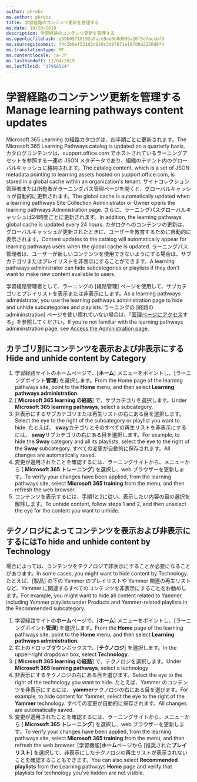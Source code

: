 ```yaml
---
author: pkrebs
ms.author: pkrebs
title: 学習経路のコンテンツ更新を管理する
ms.date: 10/20/2019
description: 学習経路のコンテンツ更新を管理する
ms.openlocfilehash: e59b05718192a5ace9ae6b8d999a26f5d7accbf9
ms.sourcegitcommit: f4c2b6ef531d2d820c3d97871e187d0a2220d8f4
ms.translationtype: MT
ms.contentlocale: ja-JP
ms.lasthandoff: 11/04/2019
ms.locfileid: "37956514"
---
```

# <a name="manage-learning-pathways-content-updates"></a><span data-ttu-id="eb712-103">学習経路のコンテンツ更新を管理する</span><span class="sxs-lookup"><span data-stu-id="eb712-103">Manage learning pathways content updates</span></span>
<span data-ttu-id="eb712-104">Microsoft 365 Learning の経路カタログは、四半期ごとに更新されます。</span><span class="sxs-lookup"><span data-stu-id="eb712-104">The Microsoft 365 Learning Pathways catalog is updated on a quarterly basis.</span></span> <span data-ttu-id="eb712-105">カタログコンテンツは、support.office.com でホストされているラーニングアセットを参照する一連の JSON メタデータであり、組織のテナント内のグローバルキャッシュに格納されます。</span><span class="sxs-lookup"><span data-stu-id="eb712-105">The catalog content, which is a set of JSON metadata pointing to learning assets hosted on support.office.com, is stored in a global cache within an organization's tenant.</span></span> <span data-ttu-id="eb712-106">サイトコレクション管理者または所有者がラーニングパス管理ページを開くと、グローバルキャッシュが自動的に更新されます。</span><span class="sxs-lookup"><span data-stu-id="eb712-106">The global cache is automatically updated when a learning pathways Site Collection Administrator or Owner opens the learning pathways Administration page.</span></span> <span data-ttu-id="eb712-107">さらに、ラーニングパスグローバルキャッシュは24時間ごとに更新されます。</span><span class="sxs-lookup"><span data-stu-id="eb712-107">In addition, the learning pathways global cache is updated every 24 hours.</span></span> <span data-ttu-id="eb712-108">カタログへのコンテンツの更新は、グローバルキャッシュが更新されたときに、ユーザーを教育するために自動的に表示されます。</span><span class="sxs-lookup"><span data-stu-id="eb712-108">Content updates to the catalog will automatically appear for learning pathways users when the global cache is updated.</span></span> <span data-ttu-id="eb712-109">ラーニングパス管理者は、ユーザーが新しいコンテンツを使用できないようにする場合は、サブカテゴリまたはプレイリストを非表示にすることができます。</span><span class="sxs-lookup"><span data-stu-id="eb712-109">A learning pathways administrator can hide subcategories or playlists if they don't want to make new content available to users.</span></span>

<span data-ttu-id="eb712-110">学習経路管理者として、ラーニングの [経路管理] ページを使用して、サブカテゴリとプレイリストを表示または非表示にします。</span><span class="sxs-lookup"><span data-stu-id="eb712-110">As a learning pathways administrator, you use the learning pathways administration page to hide and unhide subcategories and playlists.</span></span> <span data-ttu-id="eb712-111">ラーニングの [経路の admininstration] ページを使い慣れていない場合は、「[管理ページにアクセス](custom_accessadmin.md)する」を参照してください。</span><span class="sxs-lookup"><span data-stu-id="eb712-111">If you're not familiar with the learning pathways admininstration page, see [Access the Administration page](custom_accessadmin.md).</span></span>

## <a name="hide-and-unhide-content-by-category"></a><span data-ttu-id="eb712-112">カテゴリ別にコンテンツを表示および非表示にする</span><span class="sxs-lookup"><span data-stu-id="eb712-112">Hide and unhide content by Category</span></span>
1. <span data-ttu-id="eb712-113">学習経路サイトのホームページで、[**ホーム**] メニューをポイントし、[ラーニングポイント**管理**] を選択します。</span><span class="sxs-lookup"><span data-stu-id="eb712-113">From the Home page of the learning pathways site, point to the **Home** menu, and then select **Learning pathways administration**.</span></span>
2. <span data-ttu-id="eb712-114">[ **Microsoft 365 learning の経路**] で、サブカテゴリを選択します。</span><span class="sxs-lookup"><span data-stu-id="eb712-114">Under **Microsoft 365 learning pathways**, select a subcategory.</span></span>
3. <span data-ttu-id="eb712-115">非表示にするサブカテゴリまたは再生リストの右にある目を選択します。</span><span class="sxs-lookup"><span data-stu-id="eb712-115">Select the eye to the right of the subcategory or playlist you want to hide.</span></span> <span data-ttu-id="eb712-116">たとえば、 **sway**カテゴリとそのすべての再生リストを非表示にするには、 **sway**サブカテゴリの右にある目を選択します。</span><span class="sxs-lookup"><span data-stu-id="eb712-116">For example, to hide the **Sway** category and all its playlists, select the eye to the right of the **Sway** subcategory.</span></span> <span data-ttu-id="eb712-117">すべての変更が自動的に保存されます。</span><span class="sxs-lookup"><span data-stu-id="eb712-117">All changes are automatically saved.</span></span>
4. <span data-ttu-id="eb712-118">変更が適用されたことを確認するには、ラーニングサイトから、メニューから [ **Microsoft 365 トレーニング**] を選択し、web ブラウザーを更新します。</span><span class="sxs-lookup"><span data-stu-id="eb712-118">To verify your changes have been applied, from the learning pathways site, select **Microsoft 365 training** from the menu, and then refresh the web browser.</span></span>
5. <span data-ttu-id="eb712-119">コンテンツを表示するには、手順1と2に従い、表示したい内容の目の選択を解除します。</span><span class="sxs-lookup"><span data-stu-id="eb712-119">To unhide content, follow steps 1 and 2, and then unselect the eye for the content you want to unhide.</span></span>

## <a name="to-hide-and-unhide-content-by-technology"></a><span data-ttu-id="eb712-120">テクノロジによってコンテンツを表示および非表示にするには</span><span class="sxs-lookup"><span data-stu-id="eb712-120">To hide and unhide content by Technology</span></span>
<span data-ttu-id="eb712-121">場合によっては、コンテンツをテクノロジで非表示にすることが必要になることがあります。</span><span class="sxs-lookup"><span data-stu-id="eb712-121">In some cases, you might want to hide content by Technology.</span></span> <span data-ttu-id="eb712-122">たとえば、[製品] の下の Yammer のプレイリストや Yammer 関連の再生リストなど、Yammer に関連するすべてのコンテンツを非表示にすることをお勧めします。</span><span class="sxs-lookup"><span data-stu-id="eb712-122">For example, you might want to hide all content related to Yammer, including Yammer playlists under Products and Yammer-related playlists in the Recommended subcategory.</span></span>

1. <span data-ttu-id="eb712-123">学習経路サイトの**ホーム**ページで、[**ホーム**] メニューをポイントし、[ラーニングポイント**管理**] を選択します。</span><span class="sxs-lookup"><span data-stu-id="eb712-123">From the **Home** page of the learning pathways site, point to the **Home** menu, and then select **Learning pathways administration**.</span></span>
2. <span data-ttu-id="eb712-124">右上のドロップダウンボックスで、[**テクノロジ**] を選択します。</span><span class="sxs-lookup"><span data-stu-id="eb712-124">In the upper-right dropdown box, select **Technology**.</span></span>
3. <span data-ttu-id="eb712-125">[ **Microsoft 365 learning の経路**] で、テクノロジを選択します。</span><span class="sxs-lookup"><span data-stu-id="eb712-125">Under **Microsoft 365 learning pathways**, select a technology</span></span>
4. <span data-ttu-id="eb712-126">非表示にするテクノロジの右にある目を選びます。</span><span class="sxs-lookup"><span data-stu-id="eb712-126">Select the eye to the right of the technology you want to hide.</span></span> <span data-ttu-id="eb712-127">たとえば、Yammer のコンテンツを非表示にするには、 **yammer**テクノロジの右にある目を選びます。</span><span class="sxs-lookup"><span data-stu-id="eb712-127">For example, to hide content for Yammer, select the eye to the right of the **Yammer** technology.</span></span> <span data-ttu-id="eb712-128">すべての変更が自動的に保存されます。</span><span class="sxs-lookup"><span data-stu-id="eb712-128">All changes are automatically saved.</span></span>
5. <span data-ttu-id="eb712-129">変更が適用されたことを確認するには、ラーニングサイトから、メニューから [ **Microsoft 365 トレーニング**] を選択し、web ブラウザーを更新します。</span><span class="sxs-lookup"><span data-stu-id="eb712-129">To verify your changes have been applied, from the learning pathways site, select **Microsoft 365 training** from the menu, and then refresh the web browser.</span></span> <span data-ttu-id="eb712-130">[学習機能]**ホーム**ページから [推奨された**プレイリスト**] を選択して、非表示にしたテクノロジの再生リストが表示されないことを確認することもできます。</span><span class="sxs-lookup"><span data-stu-id="eb712-130">You can also select **Recommended playlists** from the Learning pathways **Home** page and verify that playlists for technology you've hidden are not visible.</span></span>

